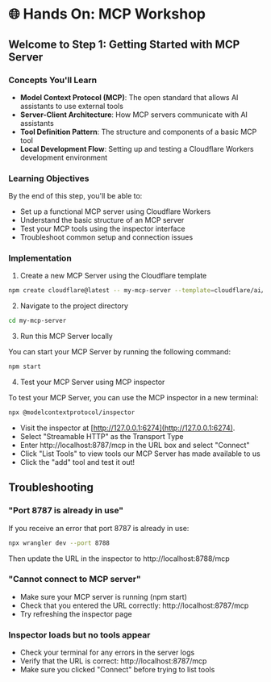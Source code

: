 # 🌐 Hands On: MCP Workshop

## Welcome to Step 1: Getting Started with MCP Server

### Concepts You'll Learn

- **Model Context Protocol (MCP)**: The open standard that allows AI assistants to use external tools
- **Server-Client Architecture**: How MCP servers communicate with AI assistants
- **Tool Definition Pattern**: The structure and components of a basic MCP tool
- **Local Development Flow**: Setting up and testing a Cloudflare Workers development environment

### Learning Objectives

By the end of this step, you'll be able to:

- Set up a functional MCP server using Cloudflare Workers
- Understand the basic structure of an MCP server
- Test your MCP tools using the inspector interface
- Troubleshoot common setup and connection issues

### Implementation

1. Create a new MCP Server using the Cloudflare template

```bash
npm create cloudflare@latest -- my-mcp-server --template=cloudflare/ai/demos/remote-mcp-authless
```

2. Navigate to the project directory

```bash
cd my-mcp-server
```

3. Run this MCP Server locally

You can start your MCP Server by running the following command:

```bash
npm start
```

4. Test your MCP Server using MCP inspector

To test your MCP Server, you can use the MCP inspector in a new terminal:

```bash
npx @modelcontextprotocol/inspector
```

- Visit the inspector at [http://127.0.0.1:6274](http://127.0.0.1:6274).
- Select "Streamable HTTP" as the Transport Type
- Enter http://localhost:8787/mcp in the URL box and select "Connect"
- Click "List Tools" to view tools our MCP Server has made available to us
- Click the "add" tool and test it out!

## Troubleshooting

### "Port 8787 is already in use"

If you receive an error that port 8787 is already in use:

```bash
npx wrangler dev --port 8788
```

Then update the URL in the inspector to http://localhost:8788/mcp

### "Cannot connect to MCP server"

- Make sure your MCP server is running (npm start)
- Check that you entered the URL correctly: http://localhost:8787/mcp
- Try refreshing the inspector page

### Inspector loads but no tools appear

- Check your terminal for any errors in the server logs
- Verify that the URL is correct: http://localhost:8787/mcp
- Make sure you clicked "Connect" before trying to list tools
